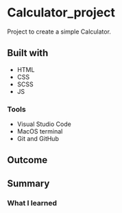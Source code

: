 # Calculator_project

Project to create a simple Calculator.

## Built with

- HTML
- CSS
- SCSS
- JS

### Tools

- Visual Studio Code
- MacOS terminal
- Git and GitHub

## Outcome

## Summary

### What I learned
